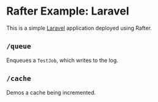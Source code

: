 # Rafter Example: Laravel

This is a simple [Laravel](https://laravel.com) application deployed using Rafter.

## `/queue`

Enqueues a `TestJob`, which writes to the log.

## `/cache`

Demos a cache being incremented.
